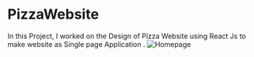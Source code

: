 # PizzaWebsite
In this Project, I worked on the Design of Pizza Website using React Js to make website as Single page Application . 
![Homepage](https://user-images.githubusercontent.com/79106894/122041150-451b5480-cdf6-11eb-802d-b67394ed18b9.png)
